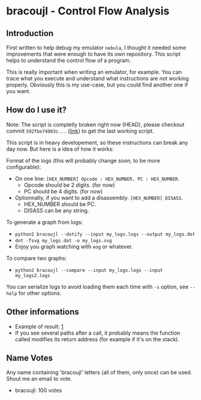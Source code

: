 bracoujl - Control Flow Analysis
================================

Introduction
------------

First written to help debug my emulator `nebula`, I thought it needed some
improvements that were enough to have its own repository. This script helps to
understand the control flow of a program.

This is really important when writing an emulator, for example. You can trace
what you execute and understand what instructions are not working properly.
Obviously this is my use-case, but you could find another one if you want.

How do I use it?
----------------

Note: The script is completly broken right now (HEAD), please checkout commit
`592fbe74983c...` ([link](https://bitbucket.org/kushou/bracoujl/changeset/592fbe74983c2e0d9b218f5cc8a1db81))
to get the last working script.

This script is in heavy developement, so these instructions can break any day
now. But here is a idea of how it works:

Format of the logs (this will probably change soon, to be more configurable):

* On one line: `[HEX_NUMBER] Opcode : HEX_NUMBER, PC : HEX_NUMBER`.
    * Opcode should be 2 digits. (for now)
    * PC should be 4 digits. (for now)
* Optionnally, if you want to add a disassembly: `[HEX_NUMBER] DISASS`.
    * HEX\_NUMBER should be PC.
    * DISASS can be any string.

To generate a graph from logs:

* `python2 bracoujl --dotify --input my_logs.logs --output my_logs.dot`
* `dot -Tsvg my_logs.dot -o my_logs.svg`
* Enjoy you graph watching with `eog` or whatever.

To compare two graphs:

* `python2 bracoujl --compare --input my_logs.logs --input my_logs2.logs`

You can serialize logs to avoid loading them each time with `-s` option, see
`--help` for other options.

Other informations
------------------

* Example of result: [1](http://kushou.eu/images/nebula.svg)
* If you see several paths after a call, it probably means the function called
  modifies its return address (for example if it's on the stack).

Name Votes
----------

Any name containing 'bracoujl' letters (all of them, only once) can be used.
Shout me an email to vote.

 - bracoujl: 100 votes
